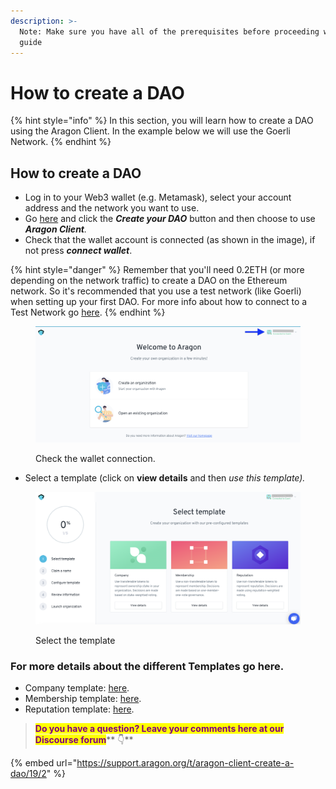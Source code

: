```yaml
---
description: >-
  Note: Make sure you have all of the prerequisites before proceeding with this
  guide
---
```


# How to create a DAO

{% hint style="info" %}
In this section, you will learn how to create a DAO using the Aragon Client. In the example below we will use the Goerli Network.
{% endhint %}

## How to create a DAO

* Log in to your Web3 wallet (e.g. Metamask), select your account address and the network you want to use.
* Go [here](https://aragon.org) and click the _**Create your DAO**_ button and then choose to use _**Aragon Client**._
* Check that the wallet account is connected (as shown in the image), if not press _**connect wallet**_.

{% hint style="danger" %}
Remember that you'll need 0.2ETH (or more depending on the network traffic) to create a DAO on the Ethereum network. So it's recommended that you use a test network (like Goerli) when setting up your first DAO. For more info about how to connect to a Test Network go [here](../../set-up-metamask/getting-started-with-rinkeby-testnet.md).
{% endhint %}

<figure><img src="../../../.gitbook/assets/Schermata 2022-10-25 alle 14.30.09 (1).png" alt=""><figcaption><p>Check the wallet connection.</p></figcaption></figure>

* Select a template (click on **view details** and then _use this template)._

<figure><img src="../../../.gitbook/assets/Schermata 2022-10-25 alle 14.33.20.png" alt=""><figcaption><p>Select the template</p></figcaption></figure>

### For more details about the different Templates go here.

* Company template: [here](use-company-template.md).
* Membership template: [here](use-membership-template.md).
* Reputation template: [here](page-1.md).

> <mark style="color:purple;">**Do you have a question? Leave your comments here at our Discourse forum**</mark>** 👇**

{% embed url="https://support.aragon.org/t/aragon-client-create-a-dao/19/2" %}

